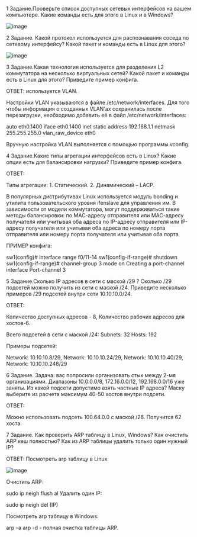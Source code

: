 1 Задание.Проверьте список доступных сетевых интерфейсов на вашем компьютере. Какие команды есть для этого в Linux и в Windows?

![image](https://user-images.githubusercontent.com/91490218/148365683-f568a6a8-4e28-41ac-9fdd-f6f1a9c0e874.png)

2 Задание. Какой протокол используется для распознавания соседа по сетевому интерфейсу? Какой пакет и команды есть в Linux для этого?

![image](https://user-images.githubusercontent.com/91490218/148365742-918e4072-b152-4351-b926-1d7b47196b95.png)

3 Задание.Какая технология используется для разделения L2 коммутатора на несколько виртуальных сетей? Какой пакет и команды есть в Linux для этого? Приведите пример конфига.

ОТВЕТ: используется VLAN. 

Настройки VLAN указываются в файле /etc/network/interfaces.
Для того чтобы информация о созданных VLAN'ах сохранилась после перезагрузки, необходимо добавить её в файл /etc/network/interfaces:

auto eth0.1400
iface eth0.1400 inet static
        address 192.168.1.1
        netmask 255.255.255.0
        vlan_raw_device eth0

Вручную настройка VLAN выполняется с помощью программы vconfig.

4 Задание.Какие типы агрегации интерфейсов есть в Linux? Какие опции есть для балансировки нагрузки? Приведите пример конфига.

ОТВЕТ:

Типы агрегации: 1. Статический. 2. Динамический – LACP.

В популярных дистрибутивах Linux используется модуль bonding и утилита пользовательского уровня ifenslave для управления им. 
В зависимости от модели коммутатора, могут поддерживаться такие методы балансировки:
по MAC-адресу отправителя или MAC-адресу получателя или учитывая оба адреса
по IP-адресу отправителя или IP-адресу получателя или учитывая оба адреса
по номеру порта отправителя или номеру порта получателя или учитывая оба порта

ПРИМЕР конфига: 

sw1(config)# interface range f0/11-14
sw1(config-if-range)# shutdown
sw1(config-if-range)# channel-group 3 mode on
Creating a port-channel interface Port-channel 3

5 Задание.Сколько IP адресов в сети с маской /29 ? Сколько /29 подсетей можно получить из сети с маской /24. Приведите несколько примеров /29 подсетей внутри сети 10.10.10.0/24.

ОТВЕТ:

Количество доступных адресов - 8, Количество рабочих адресов для хостов-6.

Всего подсетей в сети с маской /24: Subnets:   32 Hosts:  192

Примеры подсетей: 

Network:   10.10.10.8/29, Network:   10.10.10.24/29,   Network:   10.10.10.40/29, Network:   10.10.10.248/29

6 Задание. Задача: вас попросили организовать стык между 2-мя организациями. Диапазоны 10.0.0.0/8, 172.16.0.0/12, 192.168.0.0/16 уже заняты. Из какой подсети допустимо взять частные IP адреса? Маску выберите из расчета максимум 40-50 хостов внутри подсети.

ОТВЕТ:

Можно использовать подсеть 100.64.0.0 с маской /26. Получится 62 хоста.

7 Задание. Как проверить ARP таблицу в Linux, Windows? Как очистить ARP кеш полностью? Как из ARP таблицы удалить только один нужный IP?

ОТВЕТ:
Посмотреть arp таблицу в Linux

![image](https://user-images.githubusercontent.com/91490218/148366289-499de37f-791f-4bd3-8c3c-d6025d3ae5aa.png)

Очистить ARP:  

sudo ip neigh flush al
Удалить один IP: 

sudo ip neigh del (IP)

Посмотреть arp таблицу в Windows:

 arp –a 
arp -d  - полная очистка таблицы ARP.

